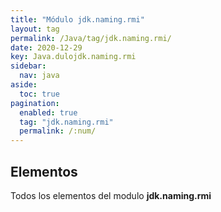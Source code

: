 ```yaml
---
title: "Módulo jdk.naming.rmi"
layout: tag
permalink: /Java/tag/jdk.naming.rmi/
date: 2020-12-29
key: Java.dulojdk.naming.rmi
sidebar: 
  nav: java
aside: 
  toc: true
pagination: 
  enabled: true
  tag: "jdk.naming.rmi"
  permalink: /:num/
---
```


<h2>Elementos</h2>
Todos los elementos del modulo <strong>jdk.naming.rmi</strong>
